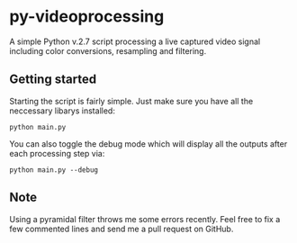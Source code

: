 # py-videoprocessing

A simple Python v.2.7 script processing a live captured video signal including color conversions, resampling and filtering.

## Getting started

Starting the script is fairly simple. Just make sure you have all the neccessary libarys installed:
```
python main.py
```

You can also toggle the debug mode which will display all the outputs after each processing step via:
```
python main.py --debug
```

## Note

Using a pyramidal filter throws me some errors recently. Feel free to fix a few commented lines and send me a pull request on GitHub.
